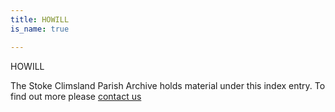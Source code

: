 ```yaml
---
title: HOWILL
is_name: true

---
```


HOWILL


The Stoke Climsland Parish Archive holds material under this index entry. To find out more please [contact us](/contact/)
